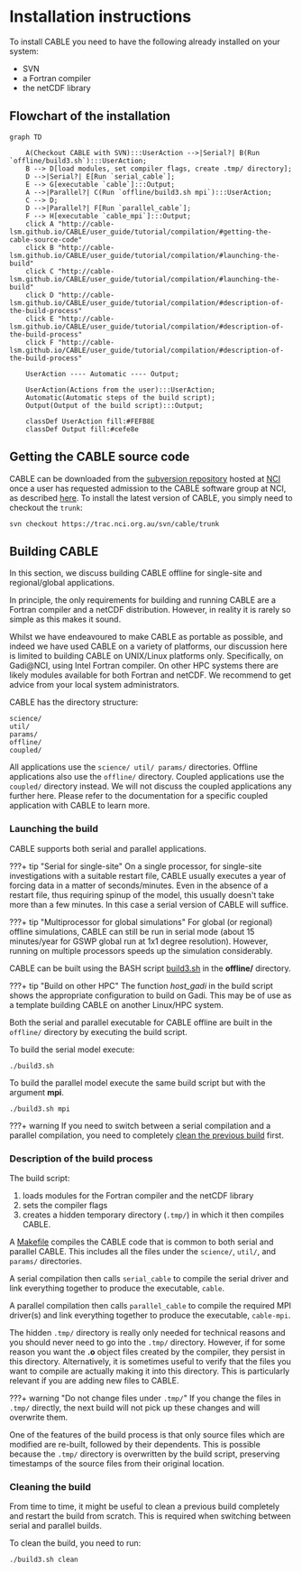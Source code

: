 # Installation instructions

To install CABLE you need to have the following already installed on your system:

- SVN
- a Fortran compiler
- the netCDF library

## Flowchart of the installation

``` mermaid
graph TD
    
    A(Checkout CABLE with SVN):::UserAction -->|Serial?| B(Run `offline/build3.sh`):::UserAction;
    B --> D[load modules, set compiler flags, create .tmp/ directory];
    D -->|Serial?| E[Run `serial_cable`];
    E --> G[executable `cable`]:::Output;
    A -->|Parallel?| C(Run `offline/build3.sh mpi`):::UserAction;
    C --> D;   
    D -->|Parallel?| F[Run `parallel_cable`];
    F --> H[executable `cable_mpi`]:::Output;
    click A "http://cable-lsm.github.io/CABLE/user_guide/tutorial/compilation/#getting-the-cable-source-code"
    click B "http://cable-lsm.github.io/CABLE/user_guide/tutorial/compilation/#launching-the-build"
    click C "http://cable-lsm.github.io/CABLE/user_guide/tutorial/compilation/#launching-the-build"
    click D "http://cable-lsm.github.io/CABLE/user_guide/tutorial/compilation/#description-of-the-build-process"
    click E "http://cable-lsm.github.io/CABLE/user_guide/tutorial/compilation/#description-of-the-build-process"
    click F "http://cable-lsm.github.io/CABLE/user_guide/tutorial/compilation/#description-of-the-build-process"

    UserAction ---- Automatic ---- Output;

    UserAction(Actions from the user):::UserAction;
    Automatic(Automatic steps of the build script);
    Output(Output of the build script):::Output;

    classDef UserAction fill:#FEFB8E
    classDef Output fill:#cefe8e
```

## Getting the CABLE source code

CABLE can be downloaded from the [subversion repository][cable-svn] hosted at [NCI][NCI] once a user has requested admission to the CABLE software group at NCI, as described [here][registration]. To install the latest version of CABLE, you simply need to checkout the `trunk`:

    svn checkout https://trac.nci.org.au/svn/cable/trunk

## Building CABLE

In this section, we discuss building CABLE offline for single-site and regional/global applications.

In principle, the only requirements for building and running CABLE are a Fortran compiler and a netCDF distribution. However, in reality it is rarely so simple as this makes it sound.

Whilst we have endeavoured to make CABLE as portable as possible, and indeed we have used CABLE on a variety of platforms, our discussion here is limited to building CABLE on UNIX/Linux platforms only. Specifically, on Gadi@NCI, using Intel Fortran compiler. On other HPC systems there are likely modules available for both Fortran and netCDF. We recommend to get advice from your local system administrators.

CABLE has the directory structure:

    science/
    util/
    params/
    offline/
    coupled/

All applications use the `science/ util/ params/` directories. Offline applications also use the `offline/` directory. Coupled applications use the `coupled/` directory instead. We will not discuss the coupled applications any further here. Please refer to the documentation for a specific coupled application with CABLE to learn more.

### Launching the build

CABLE supports both serial and parallel applications.

???+ tip "Serial for single-site"
    On a single processor, for single-site investigations with a suitable restart file, CABLE usually executes a year of forcing data in a matter of seconds/minutes. Even in the absence of a restart file, thus requiring spinup of the model, this usually doesn't take more than a few minutes. In this case a serial version of CABLE will suffice.

???+ tip "Multiprocessor for global simulations"
    For global (or regional) offline simulations, CABLE can still be run in serial mode (about 15 minutes/year for GSWP global run at 1x1 degree resolution). However, running on multiple processors speeds up the simulation considerably.

CABLE can be built using the BASH script [build3.sh][build3] in the **offline/** directory.

???+ tip "Build on other HPC"
    The function *host_gadi* in the build script shows the appropriate configuration to build on Gadi.
    This may be of use as a template building CABLE on another Linux/HPC system.

Both the serial and parallel executable for CABLE offline are built in the `offline/` directory by executing
the build script.

To build the serial model execute:

    ./build3.sh

To build the parallel model execute the same build script but with the argument **mpi**.

    ./build3.sh mpi

???+ warning
    If you need to switch between a serial compilation and a parallel compilation, you need to completely [clean the previous build][clean-build] first.

### Description of the build process

The build script:

1. loads modules for the Fortran compiler and the netCDF library
2. sets the compiler flags
3. creates a hidden temporary directory (`.tmp/`) in which it then compiles CABLE.  

A [Makefile][makefile] compiles the CABLE code that is common to both serial and parallel CABLE. This includes all the files under the `science/`, `util/`, and `params/` directories.

A serial compilation then calls `serial_cable` to compile the serial driver and link everything together to produce the executable, `cable`.

A parallel compilation then calls `parallel_cable` to compile the required MPI driver(s) and link everything together to produce the executable, `cable-mpi`.

The hidden `.tmp/` directory is really only needed for technical reasons and you should never need to go
into the `.tmp/` directory. However, if for some reason you want the **.o** object files created by the compiler, they persist in this directory. Alternatively, it is sometimes useful to verify that the files you want to compile are actually making it into this directory. This is particularly relevant if you are adding new files to CABLE.

???+ warning "Do not change files under `.tmp/`"
    If you change the files in `.tmp/` directly, the next build will not pick up these changes and will overwrite them.

One of the features of the build process is that only source files which are
modified are re-built, followed by their dependents. This is possible because the `.tmp/` directory is
overwritten by the build script, preserving timestamps of the source files from their original location.

### Cleaning the build

From time to time, it might be useful to clean a previous build completely and restart the build from scratch. This is required when switching between serial and parallel builds.

To clean the build, you need to run:

    ./build3.sh clean

[cable-svn]: https://trac.nci.org.au/svn/cable
[NCI]: https://nci.org.au
[registration]: https://trac.nci.org.au/trac/cable/wiki/CABLE_Registration
[build3]: https://trac.nci.org.au/svn/cable/trunk/offline/build3.sh
[makefile]: https://trac.nci.org.au/svn/cable/trunk/offline/Makefile
[clean-build]: installation.md/#cleaning-the-build
